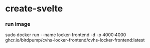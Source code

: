 # create-svelte

### run image
sudo docker run --name locker-frontend -d -p 4000:4000 ghcr.io/birdpump/cvhs-locker-frontend/cvhs-locker-frontend:latest
